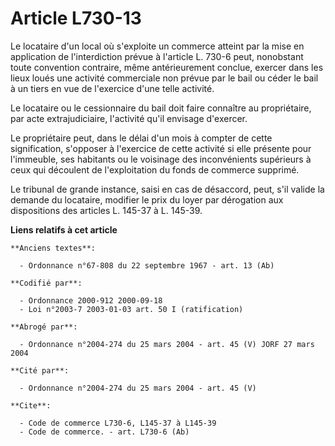 # Article L730-13

Le locataire d'un local où s'exploite un commerce atteint par la mise en application de l'interdiction prévue à l'article L.
730-6 peut, nonobstant toute convention contraire, même antérieurement conclue, exercer dans les lieux loués une activité
commerciale non prévue par le bail ou céder le bail à un tiers en vue de l'exercice d'une telle activité.

Le locataire ou le cessionnaire du bail doit faire connaître au propriétaire, par acte extrajudiciaire, l'activité qu'il
envisage d'exercer.

Le propriétaire peut, dans le délai d'un mois à compter de cette signification, s'opposer à l'exercice de cette activité si
elle présente pour l'immeuble, ses habitants ou le voisinage des inconvénients supérieurs à ceux qui découlent de
l'exploitation du fonds de commerce supprimé.

Le tribunal de grande instance, saisi en cas de désaccord, peut, s'il valide la demande du locataire, modifier le prix du
loyer par dérogation aux dispositions des articles L. 145-37 à L. 145-39.

**Liens relatifs à cet article**

	**Anciens textes**:

	  - Ordonnance n°67-808 du 22 septembre 1967 - art. 13 (Ab)

	**Codifié par**:

	  - Ordonnance 2000-912 2000-09-18
	  - Loi n°2003-7 2003-01-03 art. 50 I (ratification)

	**Abrogé par**:

	  - Ordonnance n°2004-274 du 25 mars 2004 - art. 45 (V) JORF 27 mars 2004

	**Cité par**:

	  - Ordonnance n°2004-274 du 25 mars 2004 - art. 45 (V)

	**Cite**:

	  - Code de commerce L730-6, L145-37 à L145-39
	  - Code de commerce. - art. L730-6 (Ab)
